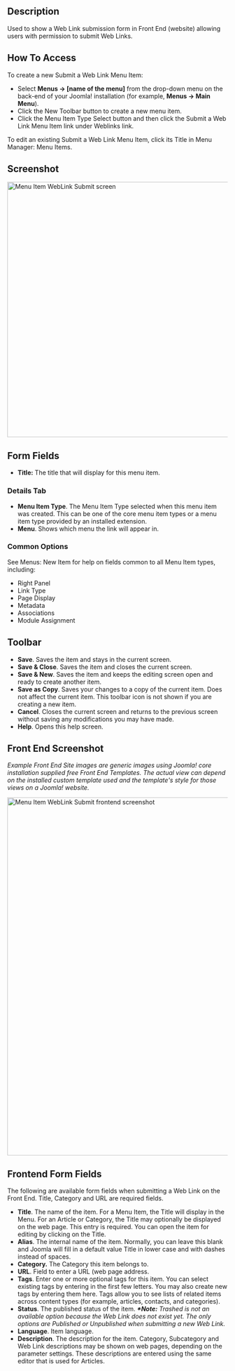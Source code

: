 <!-- Filename: Help4.x:Menus_Menu_Item_Weblink_Submit / Display title: Submit a Web Link -->

## Description

Used to show a Web Link submission form in Front End (website) allowing users
with permission to submit Web Links.

## How To Access

To create a new Submit a Web Link Menu Item:

- Select **Menus → \[name of the menu\]** from the drop-down menu on
  the back-end of your Joomla! installation (for example,
  **Menus → Main Menu**).
- Click the New Toolbar button to create a new menu item.
- Click the Menu Item Type Select button and then click
  the Submit a Web Link Menu Item link under Weblinks link.

To edit an existing Submit a Web Link Menu Item, click its Title in
Menu Manager: Menu Items.

## Screenshot

<img
src="https://docs.joomla.org/images/thumb/2/2e/Help-4x-Menus-Menu-Item-Web-Link-Submit-screen-en.png/800px-Help-4x-Menus-Menu-Item-Web-Link-Submit-screen-en.png"
decoding="async"
srcset="https://docs.joomla.org/images/thumb/2/2e/Help-4x-Menus-Menu-Item-Web-Link-Submit-screen-en.png/1200px-Help-4x-Menus-Menu-Item-Web-Link-Submit-screen-en.png 1.5x, https://docs.joomla.org/images/2/2e/Help-4x-Menus-Menu-Item-Web-Link-Submit-screen-en.png 2x"
data-file-width="1282" data-file-height="933" width="800" height="582"
alt="Menu Item WebLink Submit screen" />

## Form Fields

- **Title:** The title that will display for this menu item.

### Details Tab

- **Menu Item Type**. The Menu Item Type selected when this menu item
  was created. This can be one of the core menu item types or a menu
  item type provided by an installed extension.
- **Menu**. Shows which menu the link will appear in.

### Common Options

See Menus: New Item for help on fields common to all Menu Item types, including:

- Right Panel
- Link Type
- Page Display
- Metadata
- Associations
- Module Assignment

## Toolbar

- **Save**. Saves the item and stays in the current screen.
- **Save & Close**. Saves the item and closes the current screen.
- **Save & New**. Saves the item and keeps the editing screen open and
  ready to create another item.
- **Save as Copy**. Saves your changes to a copy of the current item.
  Does not affect the current item. This toolbar icon is not shown if
  you are creating a new item.
- **Cancel**. Closes the current screen and returns to the previous
  screen without saving any modifications you may have made.
- **Help**. Opens this help screen.

## Front End Screenshot

*Example Front End Site images are generic images using Joomla! core
installation supplied free Front End Templates. The actual view can
depend on the installed custom template used and the template's style
for those views on a Joomla! website.*

<img
src="https://docs.joomla.org/images/c/c4/Menus-Menu-Item-Weblink-Submit-web-link-submission-layout-output-en.png"
decoding="async" data-file-width="739" data-file-height="816"
width="739" height="816"
alt="Menu Item WebLink Submit frontend screenshot" />

## Frontend Form Fields

The following are available form fields when submitting a Web Link on
the Front End. Title, Category and URL are required fields.

- **Title**. The name of the item. For a Menu Item, the Title will
  display in the Menu. For an Article or Category, the Title may
  optionally be displayed on the web page. This entry is required. You
  can open the item for editing by clicking on the Title.
- **Alias**. The internal name of the item. Normally, you can leave this
  blank and Joomla will fill in a default value Title in lower case and
  with dashes instead of spaces.
- **Category.** The Category this item belongs to.
- **URL**. Field to enter a URL (web page address.
- **Tags**. Enter one or more optional tags for this item. You can
  select existing tags by entering in the first few letters. You may
  also create new tags by entering them here. Tags allow you to see
  lists of related items across content types (for example, articles,
  contacts, and categories).
- **Status**. The published status of the item. ***\*Note:** Trashed is
  not an available option because the Web Link does not exist yet. The
  only options are Published or Unpublished when submitting a new Web
  Link.*
- **Language**. Item language.
- **Description**. The description for the item. Category, Subcategory
  and Web Link descriptions may be shown on web pages, depending on the
  parameter settings. These descriptions are entered using the same
  editor that is used for Articles.
